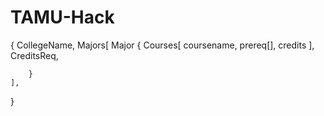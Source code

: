 # TAMU-Hack

{
    CollegeName,
    Majors[
        Major {
            Courses[
                coursename,
                prereq[],
                credits
            ],
            CreditsReq,

        }
    ],

}